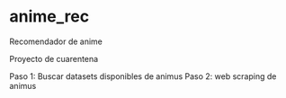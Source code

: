 # anime_rec
Recomendador de anime

Proyecto de cuarentena


Paso 1: Buscar datasets disponibles de animus
Paso 2: web scraping de animus
